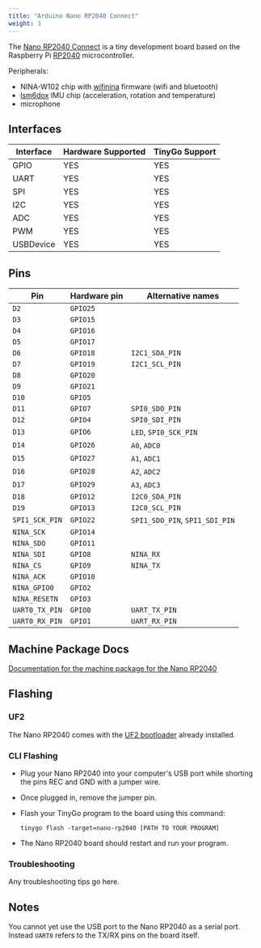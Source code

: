 ```yaml
---
title: "Arduino Nano RP2040 Connect"
weight: 3
---
```


The [Nano RP2040 Connect](https://store.arduino.cc/nano-rp2040-connect) is a tiny development board based on the Raspberry Pi [RP2040](https://datasheets.raspberrypi.org/rp2040/rp2040-datasheet.pdf) microcontroller. 

Peripherals: 
- NINA-W102 chip with [wifinina](https://github.com/tinygo-org/drivers/tree/release/wifinina) firmware (wifi and bluetooth)
- [lsm6dox](https://github.com/tinygo-org/drivers/tree/release/lsm6dox) IMU chip (acceleration, rotation and temperature)
- microphone

## Interfaces

| Interface | Hardware Supported | TinyGo Support |
| --------- | ------------- | ----- |
| GPIO      | YES | YES |
| UART      | YES | YES |
| SPI       | YES | YES |
| I2C       | YES | YES |
| ADC       | YES | YES |
| PWM       | YES | YES |
| USBDevice | YES | YES |

## Pins

| Pin               | Hardware pin | Alternative names |
| ----------------- | ------------ | ----------------- |
| `D2`              | `GPIO25`     |                   |
| `D3`              | `GPIO15`     |                   |
| `D4`              | `GPIO16`     |                   |
| `D5`              | `GPIO17`     |                   |
| `D6`              | `GPIO18`     | `I2C1_SDA_PIN`    |
| `D7`              | `GPIO19`     | `I2C1_SCL_PIN`    |
| `D8`              | `GPIO20`     |                   |
| `D9`              | `GPIO21`     |                   |
| `D10`             | `GPIO5`      |                   |
| `D11`             | `GPIO7`      | `SPI0_SDO_PIN`    |
| `D12`             | `GPIO4`      | `SPI0_SDI_PIN`    |
| `D13`             | `GPIO6`      | `LED`, `SPI0_SCK_PIN` |
| `D14`             | `GPIO26`     | `A0`, `ADC0`      |
| `D15`             | `GPIO27`     | `A1`, `ADC1`      |
| `D16`             | `GPIO28`     | `A2`, `ADC2`      |
| `D17`             | `GPIO29`     | `A3`, `ADC3`      |
| `D18`             | `GPIO12`     | `I2C0_SDA_PIN`    |
| `D19`             | `GPIO13`     | `I2C0_SCL_PIN`    |
| `SPI1_SCK_PIN`    | `GPIO22`     | `SPI1_SDO_PIN`, `SPI1_SDI_PIN` |
| `NINA_SCK`        | `GPIO14`     |                   |
| `NINA_SDO`        | `GPIO11`     |                   |
| `NINA_SDI`        | `GPIO8`      | `NINA_RX`         |
| `NINA_CS`         | `GPIO9`      | `NINA_TX`         |
| `NINA_ACK`        | `GPIO10`     |                   |
| `NINA_GPIO0`      | `GPIO2`      |                   |
| `NINA_RESETN`     | `GPIO3`      |                   |
| `UART0_TX_PIN`    | `GPIO0`      | `UART_TX_PIN`     |
| `UART0_RX_PIN`    | `GPIO1`      | `UART_RX_PIN`     |

## Machine Package Docs

[Documentation for the machine package for the Nano RP2040](../machine/nano-rp2040)

## Flashing

### UF2

The Nano RP2040 comes with the [UF2 bootloader](https://github.com/Microsoft/uf2) already installed.

### CLI Flashing

- Plug your Nano RP2040 into your computer's USB port while shorting the pins REC and GND with a jumper wire.
- Once plugged in, remove the jumper pin.
- Flash your TinyGo program to the board using this command:

    ```shell
    tinygo flash -target=nano-rp2040 [PATH TO YOUR PROGRAM]
    ```

- The Nano RP2040 board should restart and run your program.

### Troubleshooting

Any troubleshooting tips go here.

## Notes

You cannot yet use the USB port to the Nano RP2040 as a serial port. Instead `UART0` refers to the TX/RX pins on the board itself.
